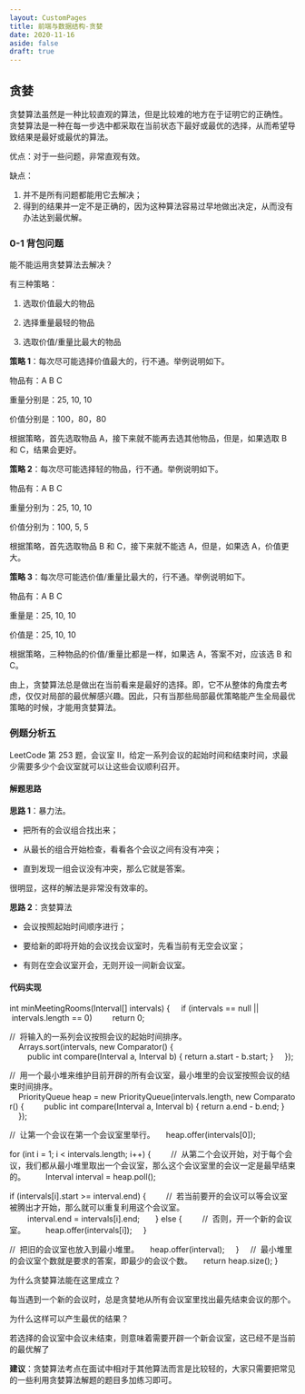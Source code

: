 ```yaml
---
layout: CustomPages
title: 前端与数据结构-贪婪
date: 2020-11-16
aside: false
draft: true
---
```


## 贪婪

贪婪算法虽然是一种比较直观的算法，但是比较难的地方在于证明它的正确性。
贪婪算法是一种在每一步选中都采取在当前状态下最好或最优的选择，从而希望导致结果是最好或最优的算法。

优点：对于一些问题，非常直观有效。

缺点：

1. 并不是所有问题都能用它去解决；
2. 得到的结果并一定不是正确的，因为这种算法容易过早地做出决定，从而没有办法达到最优解。

### 0-1 背包问题

能不能运用贪婪算法去解决？

有三种策略：

1.  选取价值最大的物品

2.  选择重量最轻的物品

3.  选取价值/重量比最大的物品

**策略 1**：每次尽可能选择价值最大的，行不通。举例说明如下。

物品有：A B C

重量分别是：25, 10, 10

价值分别是：100，80，80

根据策略，首先选取物品 A，接下来就不能再去选其他物品，但是，如果选取 B 和 C，结果会更好。

**策略 2**：每次尽可能选择轻的物品，行不通。举例说明如下。

物品有：A B C

重量分别为：25, 10, 10

价值分别为：100, 5, 5

根据策略，首先选取物品 B 和 C，接下来就不能选 A，但是，如果选 A，价值更大。

**策略 3**：每次尽可能选价值/重量比最大的，行不通。举例说明如下。

物品有：A B C

重量是：25, 10, 10

价值是：25, 10, 10

根据策略，三种物品的价值/重量比都是一样，如果选 A，答案不对，应该选 B 和 C。

由上，贪婪算法总是做出在当前看来是最好的选择。即，它不从整体的角度去考虑，仅仅对局部的最优解感兴趣。因此，只有当那些局部最优策略能产生全局最优策略的时候，才能用贪婪算法。

### 例题分析五

LeetCode 第 253 题，会议室 II，给定一系列会议的起始时间和结束时间，求最少需要多少个会议室就可以让这些会议顺利召开。

#### 解题思路

**思路 1**：暴力法。

- 把所有的会议组合找出来；

- 从最长的组合开始检查，看看各个会议之间有没有冲突；

- 直到发现一组会议没有冲突，那么它就是答案。

很明显，这样的解法是非常没有效率的。

**思路 2**：贪婪算法

- 会议按照起始时间顺序进行；

- 要给新的即将开始的会议找会议室时，先看当前有无空会议室；

- 有则在空会议室开会，无则开设一间新会议室。

#### 代码实现

int minMeetingRooms(Interval\[\] intervals) {
    if (intervals == null || intervals.length == 0)
        return 0;

//  将输入的一系列会议按照会议的起始时间排序。
    Arrays.sort(intervals, new Comparator<Interval>() {
        public int compare(Interval a, Interval b) { return a.start \- b.start; }
    });

//  用一个最小堆来维护目前开辟的所有会议室，最小堆里的会议室按照会议的结束时间排序。
    PriorityQueue<Interval> heap = new PriorityQueue<Interval>(intervals.length, new Comparator<Interval>() {
        public int compare(Interval a, Interval b) { return a.end \- b.end; }
    });

//  让第一个会议在第一个会议室里举行。
    heap.offer(intervals\[0\]);

for (int i = 1; i < intervals.length; i++) {
        //  从第二个会议开始，对于每个会议，我们都从最小堆里取出一个会议室，那么这个会议室里的会议一定是最早结束的。
        Interval interval = heap.poll();

if (intervals\[i\].start >= interval.end) {
        //  若当前要开的会议可以等会议室被腾出才开始，那么就可以重复利用这个会议室。
        interval.end = intervals\[i\].end;
      } else {
        //  否则，开一个新的会议室。
        heap.offer(intervals\[i\]);
    }

//  把旧的会议室也放入到最小堆里。
    heap.offer(interval);
    }
    //  最小堆里的会议室个数就是要求的答案，即最少的会议个数。
    return heap.size();
}

为什么贪婪算法能在这里成立？

每当遇到一个新的会议时，总是贪婪地从所有会议室里找出最先结束会议的那个。

为什么这样可以产生最优的结果？

若选择的会议室中会议未结束，则意味着需要开辟一个新会议室，这已经不是当前的最优解了

**建议**：贪婪算法考点在面试中相对于其他算法而言是比较轻的，大家只需要把常见的一些利用贪婪算法解题的题目多加练习即可。
